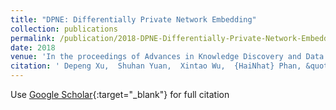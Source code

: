 ```yaml
---
title: "DPNE: Differentially Private Network Embedding"
collection: publications
permalink: /publication/2018-DPNE-Differentially-Private-Network-Embedding
date: 2018
venue: 'In the proceedings of Advances in Knowledge Discovery and Data Mining'
citation: ' Depeng Xu,  Shuhan Yuan,  Xintao Wu,  {HaiNhat} Phan, &quot;DPNE: Differentially Private Network Embedding.&quot; In the proceedings of Advances in Knowledge Discovery and Data Mining, 2018.'
---
```

Use [Google Scholar](https://scholar.google.com/scholar?q=DPNE:+Differentially+Private+Network+Embedding){:target="_blank"} for full citation